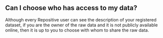 ## Can I choose who has access to my data?

Although every Repositive user can see the description of your registered dataset, if you are the owner of the raw data and it is not publicly available online, then it is up to you to choose with whom to share the raw data.
